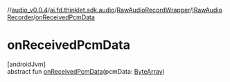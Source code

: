 //[audio_v0.0.4](../../../../index.md)/[ai.fd.thinklet.sdk.audio](../../index.md)/[RawAudioRecordWrapper](../index.md)/[IRawAudioRecorder](index.md)/[onReceivedPcmData](on-received-pcm-data.md)

# onReceivedPcmData

[androidJvm]\
abstract fun [onReceivedPcmData](on-received-pcm-data.md)(pcmData: [ByteArray](https://kotlinlang.org/api/latest/jvm/stdlib/kotlin/-byte-array/index.html))
